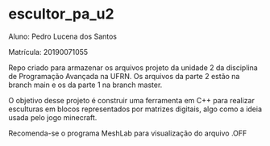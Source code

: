 # escultor_pa_u2
Aluno: Pedro Lucena dos Santos

Matrícula: 20190071055

Repo criado para armazenar os arquivos projeto da unidade 2 da disciplina de Programação Avançada na UFRN. Os arquivos da parte 2 estão na branch main e os da parte 1 na branch master.

O objetivo desse projeto é construir uma ferramenta em C++ para realizar esculturas em blocos representados por matrizes digitais, algo como a ideia usada pelo jogo minecraft.

Recomenda-se o programa MeshLab para visualização do arquivo .OFF
